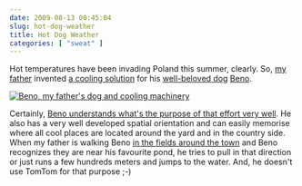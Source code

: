 ```yaml
---
date: 2009-08-13 00:45:04
slug: hot-dog-weather
title: Hot Dog Weather
categories: [ "sweat" ]
---
```


Hot temperatures have been invading Poland this summer, clearly. So, [my father](http://www.flickr.com/photos/marekloskot/3260778925/) invented [a cooling solution](http://www.flickr.com/photos/marekloskot/3757452899/in/set-72157613459109253/) for his [well-beloved dog](/?p=165) [Beno](http://www.flickr.com/photos/marekloskot/sets/72157613459109253/).

[![Beno, my father's dog and cooling machinery](http://farm4.static.flickr.com/3472/3757452899_38a0e18bd1.jpg)](http://www.flickr.com/photos/marekloskot/3757452899/in/set-72157613459109253/)

Certainly, [Beno understands what's the purpose of that effort very well](http://edition.cnn.com/2009/LIVING/personal/08/07/smart.dogs/). He also has a very well developed spatial orientation and can easily memorise where all cool places are located around the yard and in the country side. When my father is walking Beno [in the fields around the town](http://maps.google.pl/maps?f=q&source=s_q&hl=pl&geocode=&q=strzelce+opolskie&sll=52.025459,19.204102&sspn=7.926748,23.269043&ie=UTF8&z=13) and Beno recognizes they are near his favourite pond, he tries to pull in that direction or just runs a few hundreds meters and jumps to the water. And, he doesn't use TomTom for that purpose ;-)